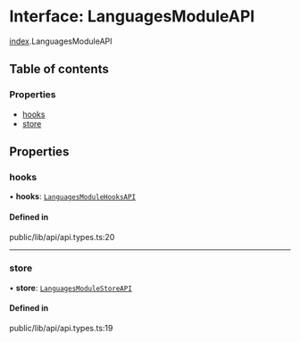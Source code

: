 # Interface: LanguagesModuleAPI

[index](../wiki/index).LanguagesModuleAPI

## Table of contents

### Properties

- [hooks](../wiki/index.LanguagesModuleAPI#hooks-1)
- [store](../wiki/index.LanguagesModuleAPI#store-1)

## Properties

### hooks

• **hooks**: [`LanguagesModuleHooksAPI`](../wiki/index.LanguagesModuleHooksAPI)

#### Defined in

public/lib/api/api.types.ts:20

___

### store

• **store**: [`LanguagesModuleStoreAPI`](../wiki/index.LanguagesModuleStoreAPI)

#### Defined in

public/lib/api/api.types.ts:19
